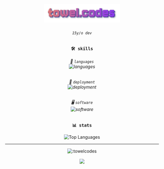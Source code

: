 <div align="center">

  <h2>
    <a href="https://towel.codes"><img src="https://github.com/towelcodes/towelcodes/blob/main/header.png?raw=true" alt="towel.codes" width="250"/></a>
  </h2>

  ###### `15y/o dev`

  ### `🛠️ skills`

  <h6>📑 <i><code>languages</code></i><br>
    <img src="https://skillicons.dev/icons?i=bun,svelte,ts,tailwind,rust,kotlin,python" alt="languages" width="250"/>
  </h6>

  <h6>🚀 <i><code>deployment</code></i><br>
    <img src="https://skillicons.dev/icons?i=docker,linux,cloudflare,vercel" alt="deployment" width="140.5"/><br>
  </h6>

  <h6>🖥️ <i><code>software</code></i><br>
    <img src="https://skillicons.dev/icons?i=vscode,webstorm,ae,ps" alt="software" width="140.5"/>
  </h6>

  ### `📊 stats`
  ![Top Languages](https://github-readme-stats-cyan-six-62.vercel.app/api/wakatime?username=towelcodes&layout=compact&theme=material-palenight&langs_count=8&display_format=percent&hide_title=true)

  <hr>
  <img src="https://count.getloli.com/@:towelcodes?theme=3d-num" alt=":towelcodes" width="250"/>
  <br><br>
  <img src="https://towel.codes/static/wooper/wooper1.gif" width="100"/>

</div>

<!--
**towelcodes/towelcodes** is a ✨ _special_ ✨ repository because its `README.md` (this file) appears on your GitHub profile.

Here are some ideas to get you started:

- 🔭 I’m currently working on ...
- 🌱 I’m currently learning ...
- 👯 I’m looking to collaborate on ...
- 🤔 I’m looking for help with ...
- 💬 Ask me about ...
- 📫 How to reach me: ...
- 😄 Pronouns: ...
- ⚡ Fun fact: ...
-->
